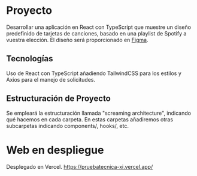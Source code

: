 # Proyecto
Desarrollar una aplicación en React con TypeScript que muestre un diseño
predefinido de tarjetas de canciones, basado en una playlist de Spotify a
vuestra elección. El diseño será proporcionado en [Figma](https://www.figma.com/design/uiqhJbeXazTmSH7t9a4Xd0/Prueba-T%C3%A9cnica-Juan?node-id=0-1&t=uIEuV4lFpajsH9gU-1).

## Tecnologías
Uso de React con TypeScript añadiendo TailwindCSS para los estilos y Axios para el manejo de solicitudes.

## Estructuración de Proyecto
Se empleará la estructuración llamada "screaming architecture", indicando qué hacemos en cada carpeta. En estas carpetas añadiremos otras subcarpetas indicando components/, hooks/, etc.

# Web en despliegue
Desplegado en Vercel.
https://pruebatecnica-xi.vercel.app/

